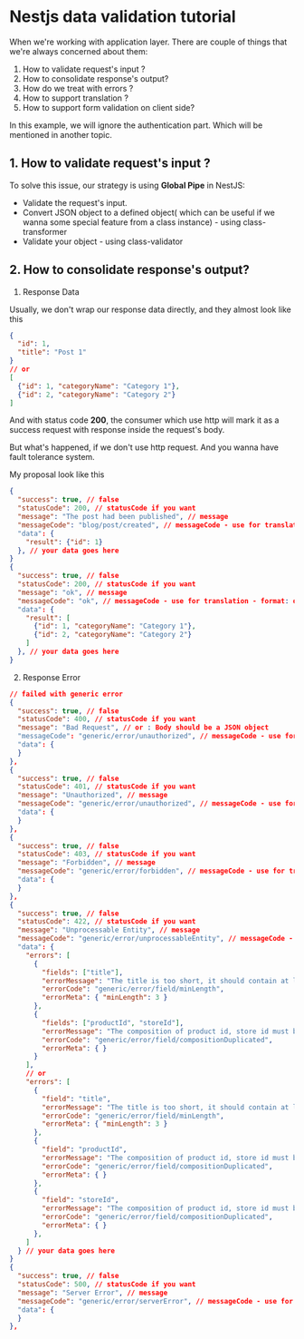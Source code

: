 # Nestjs data validation tutorial

When we're working with application layer. There are couple of things that we're always concerned about them:

1. How to validate request's input ?
2. How to consolidate response's output?
3. How do we treat with errors ?
4. How to support translation ?
5. How to support form validation on client side?

In this example, we will ignore the authentication part. Which will be mentioned in another topic.

## 1. How to validate request's input ?

To solve this issue, our strategy is using **Global Pipe** in NestJS:

- Validate the request's input.
- Convert JSON object to a defined object( which can be useful if we wanna some special feature from a class instance) - using class-transformer
- Validate your object - using class-validator

## 2. How to consolidate response's output?

1. Response Data

Usually, we don't wrap our response data directly, and they almost look like this

```json
{
  "id": 1,
  "title": "Post 1"
}
// or
[
  {"id": 1, "categoryName": "Category 1"},
  {"id": 2, "categoryName": "Category 2"}
]
```

And with status code **200**, the consumer which use http will mark it as a success request with response inside the request's body.

But what's happened, if we don't use http request. And you wanna have fault tolerance system.

My proposal look like this

```json
{
  "success": true, // false
  "statusCode": 200, // statusCode if you want
  "message": "The post had been published", // message
  "messageCode": "blog/post/created", // messageCode - use for translation - format: domain/entityName/{anything has the meaning}
  "data": {
    "result": {"id": 1}
  }, // your data goes here
}
{
  "success": true, // false
  "statusCode": 200, // statusCode if you want
  "message": "ok", // message
  "messageCode": "ok", // messageCode - use for translation - format: domain/entityName/{anything has the meaning}
  "data": {
    "result": [
      {"id": 1, "categoryName": "Category 1"},
      {"id": 2, "categoryName": "Category 2"}
    ]
  }, // your data goes here
}
```

2. Response Error

```json
// failed with generic error
{
  "success": true, // false
  "statusCode": 400, // statusCode if you want
  "message": "Bad Request", // or : Body should be a JSON object
  "messageCode": "generic/error/unauthorized", // messageCode - use for translation - format: domain/entityName/actionInPastTense
  "data": {
  }
},
{
  "success": true, // false
  "statusCode": 401, // statusCode if you want
  "message": "Unauthorized", // message
  "messageCode": "generic/error/unauthorized", // messageCode - use for translation - format: domain/entityName/actionInPastTense
  "data": {
  }
},
{
  "success": true, // false
  "statusCode": 403, // statusCode if you want
  "message": "Forbidden", // message
  "messageCode": "generic/error/forbidden", // messageCode - use for translation - format: domain/entityName/actionInPastTense
  "data": {
  }
},
{
  "success": true, // false
  "statusCode": 422, // statusCode if you want
  "message": "Unprocessable Entity", // message
  "messageCode": "generic/error/unprocessableEntity", // messageCode - use for translation - format: domain/entityName/actionInPastTense
  "data": {
    "errors": [
      {
        "fields": ["title"],
        "errorMessage": "The title is too short, it should contain at least 3 characters",
        "errorCode": "generic/error/field/minLength",
        "errorMeta": { "minLength": 3 }
      },
      {
        "fields": ["productId", "storeId"],
        "errorMessage": "The composition of product id, store id must be unique", // server side check unique base on productId and storeId
        "errorCode": "generic/error/field/compositionDuplicated",
        "errorMeta": { }
      }
    ],
    // or
    "errors": [
      {
        "field": "title",
        "errorMessage": "The title is too short, it should contain at least 3 characters",
        "errorCode": "generic/error/field/minLength",
        "errorMeta": { "minLength": 3 }
      },
      {
        "field": "productId",
        "errorMessage": "The composition of product id, store id must be unique", // server side check unique base on productId and storeId
        "errorCode": "generic/error/field/compositionDuplicated",
        "errorMeta": { }
      },
      {
        "field": "storeId",
        "errorMessage": "The composition of product id, store id must be unique", // server side check unique base on productId and storeId
        "errorCode": "generic/error/field/compositionDuplicated",
        "errorMeta": { }
      },
    ]
  } // your data goes here
}
{
  "success": true, // false
  "statusCode": 500, // statusCode if you want
  "message": "Server Error", // message
  "messageCode": "generic/error/serverError", // messageCode - use for translation - format: domain/entityName/actionInPastTense
  "data": {
  }
},
```
